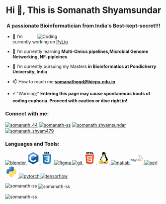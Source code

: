 
<h1 align="center">Hi 👋, This is Somanath Shyamsundar</h1>
<h3 align="center">A passionate Bioinformatician from India's Best-kept-secret!!!</h3>
<div>
  <img align="right" alt="Coding" width="400" src="https://media.giphy.com/media/dJGldn72f6pR6/giphy.gif">
</div>



- 🔭 I’m currently working on [PyLig](https://github.com/Somanath-SS/Inter_pred)

- 🌱 I’m currently learning **Multi-Omics pipelines,Microbial Genome Networking, NF-pipleines**

- 👯 I’m currently pursuing my Masters **in Bioinformatics at Pondicherry University, India**

- 📫 How to reach me **somanathggd@bicpu.edu.in**

- ⚡ "Warning;" **Entering this page may cause spontaneous bouts of coding euphoria. Proceed with caution or dive right in!**

<h3 align="left">Connect with me:</h3>
<p align="left">
<a href="https://twitter.com/somanath_44" target="blank"><img align="center" src="https://raw.githubusercontent.com/rahuldkjain/github-profile-readme-generator/master/src/images/icons/Social/twitter.svg" alt="somanath_44" height="30" width="40" /></a>
<a href="https://linkedin.com/in/somanath-ss" target="blank"><img align="center" src="https://raw.githubusercontent.com/rahuldkjain/github-profile-readme-generator/master/src/images/icons/Social/linked-in-alt.svg" alt="somanath-ss" height="30" width="40" /></a>
<a href="https://fb.com/somanath shyamsundar" target="blank"><img align="center" src="https://raw.githubusercontent.com/rahuldkjain/github-profile-readme-generator/master/src/images/icons/Social/facebook.svg" alt="somanath shyamsundar" height="30" width="40" /></a>
<a href="https://instagram.com/somanath_shyam479" target="blank"><img align="center" src="https://raw.githubusercontent.com/rahuldkjain/github-profile-readme-generator/master/src/images/icons/Social/instagram.svg" alt="somanath_shyam479" height="30" width="40" /></a>
</p>

<h3 align="left">Languages and Tools:</h3>
<p align="left"> <a href="https://www.blender.org/" target="_blank" rel="noreferrer"> <img src="https://download.blender.org/branding/community/blender_community_badge_white.svg" alt="blender" width="40" height="40"/> </a> <a href="https://www.cprogramming.com/" target="_blank" rel="noreferrer"> <img src="https://raw.githubusercontent.com/devicons/devicon/master/icons/c/c-original.svg" alt="c" width="40" height="40"/> </a> <a href="https://www.w3schools.com/css/" target="_blank" rel="noreferrer"> <img src="https://raw.githubusercontent.com/devicons/devicon/master/icons/css3/css3-original-wordmark.svg" alt="css3" width="40" height="40"/> </a> <a href="https://www.figma.com/" target="_blank" rel="noreferrer"> <img src="https://www.vectorlogo.zone/logos/figma/figma-icon.svg" alt="figma" width="40" height="40"/> </a> <a href="https://git-scm.com/" target="_blank" rel="noreferrer"> <img src="https://www.vectorlogo.zone/logos/git-scm/git-scm-icon.svg" alt="git" width="40" height="40"/> </a> <a href="https://www.w3.org/html/" target="_blank" rel="noreferrer"> <img src="https://raw.githubusercontent.com/devicons/devicon/master/icons/html5/html5-original-wordmark.svg" alt="html5" width="40" height="40"/> </a> <a href="https://www.linux.org/" target="_blank" rel="noreferrer"> <img src="https://raw.githubusercontent.com/devicons/devicon/master/icons/linux/linux-original.svg" alt="linux" width="40" height="40"/> </a> <a href="https://www.mathworks.com/" target="_blank" rel="noreferrer"> <img src="https://upload.wikimedia.org/wikipedia/commons/2/21/Matlab_Logo.png" alt="matlab" width="40" height="40"/> </a> <a href="https://www.mysql.com/" target="_blank" rel="noreferrer"> <img src="https://raw.githubusercontent.com/devicons/devicon/master/icons/mysql/mysql-original-wordmark.svg" alt="mysql" width="40" height="40"/> </a> <a href="https://www.perl.org/" target="_blank" rel="noreferrer"> <img src="https://api.iconify.design/logos-perl.svg" alt="perl" width="40" height="40"/> </a> <a href="https://www.python.org" target="_blank" rel="noreferrer"> <img src="https://raw.githubusercontent.com/devicons/devicon/master/icons/python/python-original.svg" alt="python" width="40" height="40"/> </a> <a href="https://pytorch.org/" target="_blank" rel="noreferrer"> <img src="https://www.vectorlogo.zone/logos/pytorch/pytorch-icon.svg" alt="pytorch" width="40" height="40"/> </a> <a href="https://www.tensorflow.org" target="_blank" rel="noreferrer"> <img src="https://www.vectorlogo.zone/logos/tensorflow/tensorflow-icon.svg" alt="tensorflow" width="40" height="40"/> </a> </p>

<p><img align="left" src="https://github-readme-stats.vercel.app/api/top-langs?username=somanath-ss&show_icons=true&locale=en&layout=compact" alt="somanath-ss" /></p>

<p>&nbsp;<img align="center" src="https://github-readme-stats.vercel.app/api?username=somanath-ss&show_icons=true&locale=en" alt="somanath-ss" /></p>

<p><img align="center" src="https://github-readme-streak-stats.herokuapp.com/?user=somanath-ss&" alt="somanath-ss" /></p>
